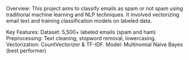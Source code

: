 Overview:
This project aims to classify emails as spam or not spam using traditional machine learning and NLP techniques. It involved vectorizing email text and training classification models on labeled data.

Key Features:
Dataset: 5,500+ labeled emails (spam and ham)
Preprocessing: Text cleaning, stopword removal, lowercasing.
Vectorization: CountVectorizer & TF-IDF.
Model: Multinomial Naive Bayes (best performer)

